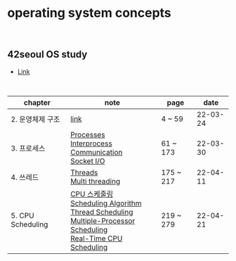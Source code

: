 # operating system concepts

<br />

## 42seoul OS study

- <a href="https://42osstudy.github.io/os-study/">Link</a>

<br />

| chapter          | note    | page     | date     |
| ---------------- | -------------------------------------------------------------------------------------------------------------------------------------------------------------------------------------------------------------------------------------------------- | -------- | -------- |
| 2. 운영체제 구조 | <a href="https://liltdevs.tistory.com/9?category=1035278">link</a>                                                                                                                                                                                 | 4 ~ 59   | 22-03-24 |
| 3. 프로세스      | <a href="https://liltdevs.tistory.com/10?category=1035278">Processes</a><br><a href="https://liltdevs.tistory.com/12?category=1035278">Interprocess Communication</a><br><a href="https://liltdevs.tistory.com/13?category=1035278">Socket I/O</a> | 61 ~ 173 | 22-03-30 |
| 4. 쓰레드 | <a href="https://liltdevs.tistory.com/15?category=1035278">Threads</a><br /><a href="https://liltdevs.tistory.com/71">Multi threading</a> | 175 ~ 217 | 22-04-11 |
| 5. CPU Scheduling | <a href="https://liltdevs.tistory.com/76">CPU 스케줄링</a><br /><a href="https://liltdevs.tistory.com/77">Scheduling Algorithm</a><br /><a href="https://liltdevs.tistory.com/78">Thread Scheduling</a><br /><a href="https://liltdevs.tistory.com/79">Multiple-Processor Scheduling</a><br /><a href="https://liltdevs.tistory.com/80">Real-Time CPU Scheduling</a> | 219 ~ 279 | 22-04-21|